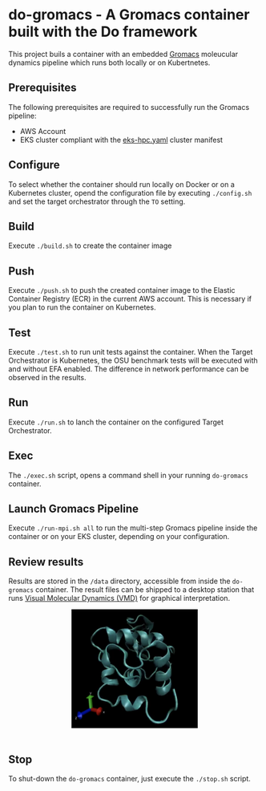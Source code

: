 # do-gromacs - A Gromacs container built with the Do framework
This project buils a container with an embedded [Gromacs](https://gromacs.org) moleucular dynamics pipeline which runs both locally or on Kubertnetes.

## Prerequisites
The following prerequisites are required to successfully run the Gromacs pipeline:
* AWS Account
* EKS cluster compliant with the [eks-hpc.yaml](https://github.com/aws-samples/aws-do-eks/blob/main/Container-Root/eks/eks-hpc.yaml) cluster manifest

## Configure
To select whether the container should run locally on Docker or on a Kubernetes cluster, opend the configuration file by executing ```./config.sh``` and set the target orchestrator through the ```TO``` setting.

## Build
Execute ```./build.sh``` to create the container image

## Push
Execute ```./push.sh``` to push the created container image to the Elastic Container Registry (ECR) in the current AWS account. This is necessary if you plan to run the container on Kubernetes.

## Test
Execute ```./test.sh``` to run unit tests against the container. When the Target Orchestrator is Kubernetes, the OSU benchmark tests will be executed with and without EFA enabled. The difference in network performance can be observed in the results.

## Run
Execute ```./run.sh``` to lanch the container on the configured Target Orchestrator.

## Exec
The ```./exec.sh``` script, opens a command shell in your running ```do-gromacs``` container.

## Launch Gromacs Pipeline
Execute ```./run-mpi.sh all``` to run the multi-step Gromacs pipeline inside the container or on your EKS cluster, depending on your configuration.

## Review results
Results are stored in the ```/data``` directory, accessible from inside the ```do-gromacs``` container. The result files can be shipped to a desktop station that runs [Visual Molecular Dynamics (VMD)](https://www.ks.uiuc.edu/Research/vmd/) for graphical interpretation.

<div align=center>
<img src="img/results.png" width="50%" />
</div>
<br/>

## Stop
To shut-down the ```do-gromacs``` container, just execute the ```./stop.sh``` script.

